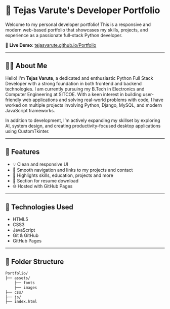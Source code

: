 # 💼 Tejas Varute's Developer Portfolio

Welcome to my personal developer portfolio! This is a responsive and modern web-based portfolio that showcases my skills, projects, and experience as a passionate full-stack Python developer.

🔗 **Live Demo**: [tejasvarute.github.io/Portfolio](https://tejasvarute.github.io/Portfolio/)

---

## 👨‍💻 About Me

Hello! I'm **Tejas Varute**, a dedicated and enthusiastic Python Full Stack Developer with a strong foundation in both frontend and backend technologies. I am currently pursuing my B.Tech in Electronics and Computer Engineering at SITCOE. With a keen interest in building user-friendly web applications and solving real-world problems with code, I have worked on multiple projects involving Python, Django, MySQL, and modern JavaScript frameworks.

In addition to development, I’m actively expanding my skillset by exploring AI, system design, and creating productivity-focused desktop applications using CustomTkinter.

---

## 📌 Features

- 💡 Clean and responsive UI
- 🔗 Smooth navigation and links to my projects and contact
- 🧠 Highlights skills, education, projects and more
- 💼 Section for resume download
- 🌐 Hosted with GitHub Pages

---

## 🚀 Technologies Used

- HTML5
- CSS3
- JavaScript
- Git & GitHub
- GitHub Pages

---

## 📂 Folder Structure

```bash
Portfolio/
├── assets/
    ├── fonts
    ├── images
├── css/
├── js/
├── index.html

